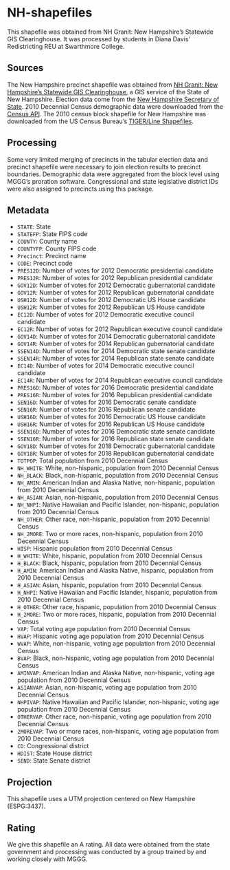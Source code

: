 # NH-shapefiles
This shapefile was obtained from NH Granit: New Hampshire’s Statewide GIS Clearinghouse. It was processed by students in Diana Davis' Redistricting REU at Swarthmore College.

## Sources
The New Hampshire precinct shapefile was obtained from [NH Granit: New Hampshire’s Statewide GIS Clearinghouse](www.granit.unh.edu/data/downloadfreedata/downloaddata.html), a GIS service of the State of New Hampshire. Election data come from the [New Hampshire Secretary of State](https://sos.nh.gov/elections/elections/election-results/). 2010 Decennial Census demographic data were downloaded from the [Census API](https://api.census.gov/data/2010/dec/sf1). The 2010 census block shapefile for New Hampshire was downloaded from the US Census Bureau’s [TIGER/Line Shapefiles](https://www.census.gov/geographies/mapping-files/time-series/geo/tiger-line-file.html).


## Processing
Some very limited merging of precincts in the tabular election data and precinct shapefile were necessary to join election results to precinct boundaries. Demographic data were aggregated from the block level using MGGG’s proration software. Congressional and state legislative district IDs were also assigned to precincts using this package.


## Metadata
* `STATE`: State
* `STATEFP`: State FIPS code
* `COUNTY`: County name
* `COUNTYFP`: County FIPS code
* `Precinct`: Precinct name
* `CODE`: Precinct code
* `PRES12D`: Number of votes for 2012 Democratic presidential candidate
* `PRES12R`: Number of votes for 2012 Republican presidential candidate
* `GOV12D`: Number of votes for 2012 Democratic gubernatorial candidate
* `GOV12R`: Number of votes for 2012 Republican gubernatorial candidate
*	`USH12D`: Number of votes for 2012 Democratic US House candidate
*	`USH12R`: Number of votes for 2012 Republican US House candidate
* `EC12D`: Number of votes for 2012 Democratic executive council candidate
* `EC12R`: Number of votes for 2012 Republican executive council candidate
* `GOV14D`: Number of votes for 2014 Democratic gubernatorial candidate
* `GOV14R`: Number of votes for 2014 Republican gubernatorial candidate
* `SSEN14D`: Number of votes for 2014 Democratic state senate candidate
*	`SSEN14R`: Number of votes for 2014 Republican state senate candidate
* `EC14D`: Number of votes for 2014 Democratic executive council candidate
* `EC14R`: Number of votes for 2014 Republican executive council candidate
*	`PRES16D`: Number of votes for 2016 Democratic presidential candidate
*	`PRES16R`: Number of votes for 2016 Republican presidential candidate
*	`SEN16D`: Number of votes for 2016 Democratic senate candidate
*	`SEN16R`: Number of votes for 2016 Republican senate candidate
*	`USH16D`: Number of votes for 2016 Democratic US House candidate
*	`USH16R`: Number of votes for 2016 Republican US House candidate
* `SSEN16D`: Number of votes for 2016 Democratic state senate candidate
*	`SSEN16R`: Number of votes for 2016 Republican state senate candidate
* `GOV18D`: Number of votes for 2018 Democratic gubernatorial candidate
* `GOV18R`: Number of votes for 2018 Republican gubernatorial candidate
* `TOTPOP`: Total population from 2010 Decennial Census
* `NH_WHITE`: White, non-hispanic, population from 2010 Decennial Census
* `NH_BLACK`: Black, non-hispanic, population from 2010 Decennial Census
* `NH_AMIN`: American Indian and Alaska Native, non-hispanic, population from 2010 Decennial Census
* `NH_ASIAN`: Asian, non-hispanic, population from 2010 Decennial Census
* `NH_NHPI`: Native Hawaiian and Pacific Islander, non-hispanic, population from 2010 Decennial Census
* `NH_OTHER`: Other race, non-hispanic, population from 2010 Decennial Census
* `NH_2MORE`: Two or more races, non-hispanic, population from 2010 Decennial Census
* `HISP`: Hispanic population from 2010 Decennial Census
* `H_WHITE`: White, hispanic, population from 2010 Decennial Census
* `H_BLACK`: Black, hispanic, population from 2010 Decennial Census
* `H_AMIN`: American Indian and Alaska Native, hispanic, population from 2010 Decennial Census
* `H_ASIAN`: Asian, hispanic, population from 2010 Decennial Census
* `H_NHPI`: Native Hawaiian and Pacific Islander, hispanic, population from 2010 Decennial Census
* `H_OTHER`: Other race, hispanic, population from 2010 Decennial Census
* `H_2MORE`: Two or more races, hispanic, population from 2010 Decennial Census
* `VAP`: Total voting age population from 2010 Decennial Census
* `HVAP`: Hispanic voting age population from 2010 Decennial Census
* `WVAP`: White, non-hispanic, voting age population from 2010 Decennial Census
* `BVAP`: Black, non-hispanic, voting age population from 2010 Decennial Census
* `AMINVAP`: American Indian and Alaska Native, non-hispanic, voting age population from 2010 Decennial Census
* `ASIANVAP`: Asian, non-hispanic, voting age population from 2010 Decennial Census
* `NHPIVAP`: Native Hawaiian and Pacific Islander, non-hispanic, voting age population from 2010 Decennial Census
* `OTHERVAP`: Other race, non-hispanic, voting age population from 2010 Decennial Census
* `2MOREVAP`: Two or more races, non-hispanic, voting age population from 2010 Decennial Census
* `CD`: Congressional district
* `HDIST`: State House district
* `SEND`: State Senate district

## Projection
This shapefile uses a UTM projection centered on New Hampshire (ESPG:3437).

## Rating
We give this shapefile an A rating. All data were obtained from the state government and processing was conducted by a group trained by and working closely with MGGG.
